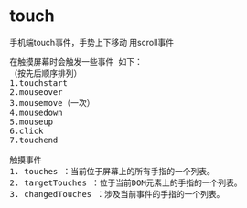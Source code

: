 # touch
手机端touch事件，手势上下移动 用scroll事件
<pre>
在触摸屏幕时会触发一些事件 如下：
（按先后顺序排列）
1.touchstart
2.mouseover
3.mousemove（一次）
4.mousedown
5.mouseup
6.click
7.touchend

触摸事件
1. touches ：当前位于屏幕上的所有手指的一个列表。
2. targetTouches ：位于当前DOM元素上的手指的一个列表。
3. changedTouches ：涉及当前事件的手指的一个列表。

</pre>

